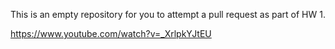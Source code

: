 This is an empty repository for you to attempt a pull request as part of HW 1.

https://www.youtube.com/watch?v=_XrlpkYJtEU


